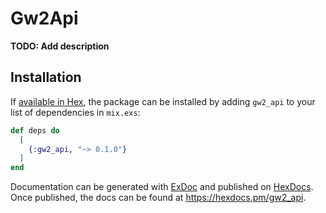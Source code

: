 # Gw2Api

**TODO: Add description**

## Installation

If [available in Hex](https://hex.pm/docs/publish), the package can be installed
by adding `gw2_api` to your list of dependencies in `mix.exs`:

```elixir
def deps do
  [
    {:gw2_api, "~> 0.1.0"}
  ]
end
```

Documentation can be generated with [ExDoc](https://github.com/elixir-lang/ex_doc)
and published on [HexDocs](https://hexdocs.pm). Once published, the docs can
be found at <https://hexdocs.pm/gw2_api>.

